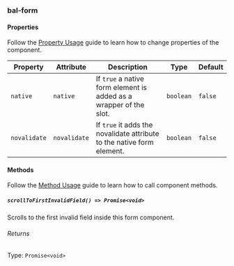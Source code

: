 ### bal-form
 
#### Properties

Follow the [Property Usage](https://design.baloise.dev/?path=/docs/implementation-property--page) guide to learn how to change properties of the component.

| Property     | Attribute    | Description                                                            | Type      | Default |
| ------------ | ------------ | ---------------------------------------------------------------------- | --------- | ------- |
| `native`     | `native`     | If `true` a native form element is added as a wrapper of the slot.     | `boolean` | `false` |
| `novalidate` | `novalidate` | If `true` it adds the novalidate attribute to the native form element. | `boolean` | `false` |


#### Methods

Follow the [Method Usage](https://design.baloise.dev/?path=/docs/implementation-method--page) guide to learn how to call component methods.

##### `scrollToFirstInvalidField() => Promise<void>`

Scrolls to the first invalid field inside this form component.

###### Returns

Type: `Promise<void>`




 